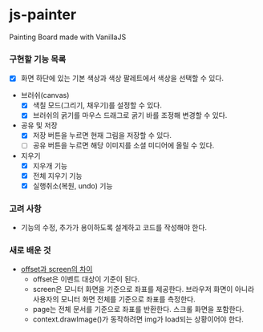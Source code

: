 # js-painter
Painting Board made with VanillaJS

### 구현할 기능 목록

- [x] 화면 하단에 있는 기본 색상과 색상 팔레트에서 색상을 선택할 수 있다.
- 브러쉬(canvas)
  - [x] 색칠 모드(그리기, 채우기)를 설정할 수 있다.
  - [x] 브러쉬의 굵기를 마우스 드래그로 굵기 바를 조정해 변경할 수 있다.
- 공유 및 저장
  - [x] 저장 버튼을 누르면 현재 그림을 저장할 수 있다.
  - [ ] 공유 버튼을 누르면 해당 이미지를 소셜 미디어에 올릴 수 있다.
- 지우기
  - [x] 지우개 기능
  - [x] 전체 지우기 기능
  - [x] 실행취소(복원, undo) 기능

### 고려 사항

- 기능의 수정, 추가가 용이하도록 설계하고 코드를 작성해야 한다.
  

### 새로 배운 것
- [offset과 screen의 차이](http://megaton111.cafe24.com/2016/11/29/clientx-offsetx-pagex-screenx%EC%9D%98-%EC%B0%A8%EC%9D%B4%EC%A0%90/)
  - offset은 이벤트 대상이 기준이 된다. 
  - screen은 모니터 화면을 기준으로 좌표를 제공한다. 브라우저 화면이 아니라 사용자의 모니터 화면 전체를 기준으로 좌표를 측정한다.
  - page는 전체 문서를 기준으로 좌표를 반환한다. 스크롤 화면을 포함한다.
  - context.drawImage()가 동작하려면 img가 load되는 상황이어야 한다.